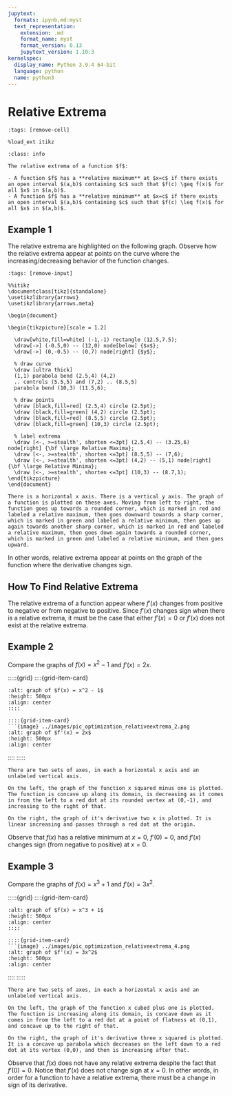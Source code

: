 ```yaml
---
jupytext:
  formats: ipynb,md:myst
  text_representation:
    extension: .md
    format_name: myst
    format_version: 0.13
    jupytext_version: 1.10.3
kernelspec:
  display_name: Python 3.9.4 64-bit
  language: python
  name: python3
---
```

# Relative Extrema

```{code-cell}
:tags: [remove-cell]

%load_ext itikz
```

```{admonition} Definition
:class: info

The relative extrema of a function $f$:

- A function $f$ has a **relative maximum** at $x=c$ if there exists an open interval $(a,b)$ containing $c$ such that $f(c) \geq f(x)$ for all $x$ in $(a,b)$.
- A function $f$ has a **relative minimum** at $x=c$ if there exists an open interval $(a,b)$ containing $c$ such that $f(c) \leq f(x)$ for all $x$ in $(a,b)$.
```

## Example 1

The relative extrema are highlighted on the following graph. Observe how the relative extrema appear at points on the curve where the increasing/decreasing behavior of the function changes. 

```{code-cell}
:tags: [remove-input]

%%itikz
\documentclass[tikz]{standalone}
\usetikzlibrary{arrows}
\usetikzlibrary{arrows.meta}

\begin{document}

\begin{tikzpicture}[scale = 1.2]

  \draw[white,fill=white] (-1,-1) rectangle (12.5,7.5);
  \draw[->] (-0.5,0) -- (12,0) node[below] {$x$};
  \draw[->] (0,-0.5) -- (0,7) node[right] {$y$};
      
  % draw curve
  \draw [ultra thick] 
  (1,1) parabola bend (2.5,4) (4,2) 
  .. controls (5.5,5) and (7,2) .. (8.5,5) 
  parabola bend (10,3) (11.5,6);

  % draw points
  \draw [black,fill=red] (2.5,4) circle (2.5pt);
  \draw [black,fill=green] (4,2) circle (2.5pt);
  \draw [black,fill=red] (8.5,5) circle (2.5pt);
  \draw [black,fill=green] (10,3) circle (2.5pt);

  % label extrema
  \draw [<-, >=stealth', shorten <=3pt] (2.5,4) -- (3.25,6) node[right] {\bf \large Relative Maxima}; 
  \draw [<-, >=stealth', shorten <=3pt] (8.5,5) -- (7,6);
  \draw [<-, >=stealth', shorten <=3pt] (4,2) -- (5,1) node[right] {\bf \large Relative Minima}; 
  \draw [<-, >=stealth', shorten <=3pt] (10,3) -- (8.7,1);
\end{tikzpicture}
\end{document} 
```
```{dropdown} Long Text Description
There is a horizontal x axis. There is a vertical y axis. The graph of a function is plotted on these axes. Moving from left to right, the function goes up towards a rounded corner, which is marked in red and labeled a relative maximum, then goes downward towards a sharp corner, which is marked in green and labeled a relative minimum, then goes up again towards another sharp corner, which is marked in red and labeled a relative maximum, then goes down again towards a rounded corner, which is marked in green and labeled a relative minimum, and then goes upward.
```
In other words, relative extrema appear at points on the graph of the function where the derivative changes sign.

## How To Find Relative Extrema

The relative extrema of a function appear where $f'(x)$ changes from positive to negative or from negative to positive. Since $f'(x)$ changes sign when there is a relative extrema, it must be the case that either $f'(x)=0$ or $f'(x)$ does not exist at the relative extrema.

## Example 2

Compare the graphs of $f(x) = x^2 - 1$ and $f'(x) = 2x$.

:::::{grid}
::::{grid-item-card}
```{image} ../images/pic_optimization_relativeextrema_1.png
:alt: graph of $f(x) = x^2 - 1$
:height: 500px
:align: center
::::

::::{grid-item-card}
```{image} ../images/pic_optimization_relativeextrema_2.png
:alt: graph of $f'(x) = 2x$
:height: 500px
:align: center
```
::::
:::::

```{dropdown} Long Text Description
There are two sets of axes, in each a horizontal x axis and an unlabeled vertical axis.

On the left, the graph of the function x squared minus one is plotted. The function is concave up along its domain, is decreasing as it comes in from the left to a red dot at its rounded vertex at (0,-1), and increasing to the right of that.

On the right, the graph of it's derivative two x is plotted. It is linear increasing and passes through a red dot at the origin.
```
Observe that $f(x)$ has a relative minimum at $x=0$, $f'(0) = 0$, and $f'(x)$ changes sign (from negative to positive) at $x=0$.

## Example 3

Compare the graphs of $f(x) = x^3 + 1$ and $f'(x) = 3x^2$.

:::::{grid}
::::{grid-item-card}
```{image} ../images/pic_optimization_relativeextrema_3.png
:alt: graph of $f(x) = x^3 + 1$
:height: 500px
:align: center
::::

::::{grid-item-card}
```{image} ../images/pic_optimization_relativeextrema_4.png
:alt: graph of $f'(x) = 3x^2$
:height: 500px
:align: center
```
::::
:::::
```{dropdown} Long Text Description
There are two sets of axes, in each a horizontal x axis and an unlabeled vertical axis.

On the left, the graph of the function x cubed plus one is plotted. The function is increasing along its domain, is concave down as it comes in from the left to a red dot at a point of flatness at (0,1), and concave up to the right of that.

On the right, the graph of it's derivative three x squared is plotted. It is a concave up parabola which decreases on the left down to a red dot at its vertex (0,0), and then is increasing after that.
```
Observe that $f(x)$ does not have any relative extrema despite the fact that $f'(0) = 0$.  Notice that $f'(x)$ does not change sign at $x=0$. In other words, in order for a function to have a relative extrema, there must be a change in sign of its derivative.
